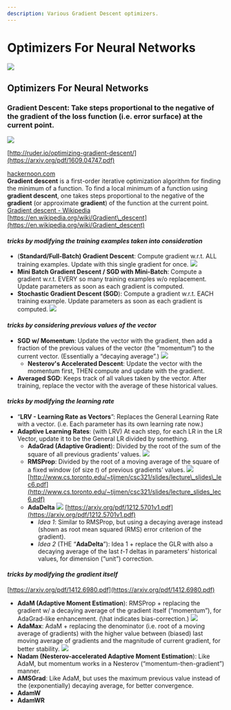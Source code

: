 ```yaml
---
description: Various Gradient Descent optimizers.
---
```


# Optimizers For Neural Networks



![](../../.gitbook/assets/image%20%2818%29.png)

## Optimizers For Neural Networks

### **Gradient Descent**: Take steps proportional to the negative of the gradient of the loss function \(i.e. error surface\) at the current point.

![](assets/52D0F4B0-53ED-425D-A7A4-DDD8B068B3C3.png)

[http://ruder.io/optimizing-gradient-descent/](https://arxiv.org/pdf/1609.04747.pdf)

[hackernoon.com](https://www.google.com/imgres?imgurl=https://cdn-images-1.medium.com/max/1600/1*f9a162GhpMbiTVTAua_lLQ.png&imgrefurl=https://hackernoon.com/gradient-descent-aynk-7cbe95a778da&h=768&w=1366&tbnid=Yiarh4BgHGVUpM:&q=gradient+descent&tbnh=118&tbnw=211&usg=__VfMGRoPiSiuJ5eBqfdc35ljYQok%3D&vet=1&docid=WPS3uPTi7A72oM&sa=X&ved=0ahUKEwiz-fjY1oPcAhWptVkKHS9gC0cQ9QEILTAA)  
**Gradient descent** is a first-order iterative optimization algorithm for finding the minimum of a function. To find a local minimum of a function using **gradient descent**, one takes steps proportional to the negative of the **gradient** \(or approximate **gradient**\) of the function at the current point.  
[Gradient descent - Wikipedia](https://en.wikipedia.org/wiki/Gradient_descent)  
[https://en.wikipedia.org/wiki/Gradient\_descent](https://en.wikipedia.org/wiki/Gradient_descent)

#### _tricks by modifying the training examples taken into consideration_

* \(**Standard/Full-Batch\) Gradient Descent**: Compute gradient w.r.t. ALL training examples. Update with this single gradient for once. ![](assets/A18849D1-A8D8-4549-AF31-AE2E4BD0C4BC.png)
* **Mini Batch Gradient Descent / SGD with Mini-Batch**: Compute a gradient w.r.t. EVERY so many training examples w/o replacement. Update parameters as soon as each gradient is computed.
* **Stochastic Gradient Descent \(SGD**\): Compute a gradient w.r.t. EACH training example. Update parameters as soon as each gradient is computed. ![](assets/03AC4BF3-6095-42C9-AE74-C1D58A0BAE65.png)

#### _tricks by considering previous values of the vector_

* **SGD w/ Momentum**: Update the vector with the gradient, then add a fraction of the previous values of the vector \(the “momentum”\) to the current vector. \(Essentially a “decaying average”.\) ![](assets/197E8E1C-834B-4F9A-A59C-A21DF5D9FCD5.png)
  * **Nesterov's Accelerated Descent**: Update the vector with the momentum first, THEN compute and update with the gradient. 
* **Averaged SGD**: Keeps track of all values taken by the vector. After training, replace the vector with the average of these historical values.

#### _tricks by modifying the learning rate_

* “**LRV - Learning Rate as Vectors**”: Replaces the General Learning Rate with a vector. \(i.e. Each parameter has its own learning rate now.\)
* **Adaptive Learning Rates**: \(with LRV\) At each step, for each LR in the LR Vector, update it to be the General LR divided by something.
  * **AdaGrad \(Adaptive Gradient**\): Divided by the root of the sum of the square of all previous gradients’ values. ![](assets/08F6CBE1-1825-40CE-9923-5CA24188EF94.png)
  * **RMSProp**: Divided by the root of a moving average of the square of a fixed window \(of size _t_\) of previous gradients’ values. ![](assets/6622278B-EFA6-4B3A-B9A0-6CA4BB9A30EC.png) [http://www.cs.toronto.edu/~tijmen/csc321/slides/lecture\_slides\_lec6.pdf](http://www.cs.toronto.edu/~tijmen/csc321/slides/lecture_slides_lec6.pdf)
  * **AdaDelta** ![](assets/3F5D53E2-6D28-442C-BAFE-54004A63A01B.png) [https://arxiv.org/pdf/1212.5701v1.pdf](https://arxiv.org/pdf/1212.5701v1.pdf)
    * _Idea 1_: Similar to RMSProp, but using a decaying average instead \(shown as root mean squared \(RMS\) error criterion of the gradient\).
    * _Idea 2_ \(THE “**AdaDelta**”\): Idea 1 + replace the GLR with also a decaying average of the last _t-1_ deltas in parameters’ historical values, for dimension \(“unit”\) correction.

#### _tricks by modifying the gradient itself_

[https://arxiv.org/pdf/1412.6980.pdf](https://arxiv.org/pdf/1412.6980.pdf)

* **AdaM \(Adaptive Moment Estimation**\): RMSProp + replacing the gradient w/ a decaying average of the gradient itself \(“momentum”\), for AdaGrad-like enhancement. \(\hat indicates bias-correction.\) ![](assets/B16803C3-C659-444D-8089-E9D3DD3404BD.png)
* **AdaMax**: AdaM + replacing the denominator \(i.e. root of a moving average of gradients\) with the higher value between \(biased\) last moving average of gradients and the magnitude of current gradient, for better stability. ![](assets/6E89FEC6-F041-446A-8CB5-82CED86D9D6B.png)
* **Nadam \(Nesterov-accelerated Adaptive Moment Estimation**\): Like AdaM, but momentum works in a Nesterov \(“momentum-then-gradient”\) manner.
* **AMSGrad**: Like AdaM, but uses the maximum previous value instead of the \(exponentially\) decaying average, for better convergence.
* **AdamW**
* **AdamWR**

